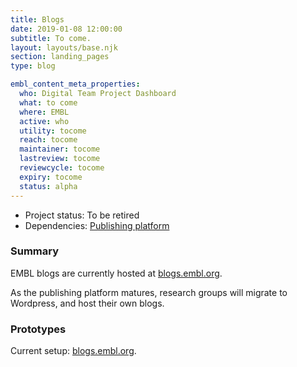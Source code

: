 ```yaml
---
title: Blogs
date: 2019-01-08 12:00:00
subtitle: To come.
layout: layouts/base.njk
section: landing_pages
type: blog

embl_content_meta_properties:
  who: Digital Team Project Dashboard
  what: to come
  where: EMBL
  active: who
  utility: tocome
  reach: tocome
  maintainer: tocome
  lastreview: tocome
  reviewcycle: tocome
  expiry: tocome
  status: alpha
---
```


- Project status: To be retired
- Dependencies: [Publishing platform](publishing-platform.html)

### Summary

EMBL blogs are currently hosted at [blogs.embl.org](https://blogs.embl.org/).

As the publishing platform matures, research groups will migrate to Wordpress, and host their own blogs.

### Prototypes

Current setup: [blogs.embl.org](https://blogs.embl.org/).

